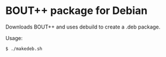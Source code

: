 BOUT++ package for Debian
=========================

Downloads BOUT++ and uses debuild to create a .deb package.

Usage:

    $ ./makedeb.sh


